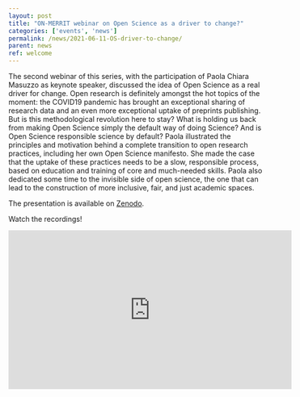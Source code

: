 ```yaml
---
layout: post
title: "ON-MERRIT webinar on Open Science as a driver to change?"
categories: ['events', 'news']
permalink: /news/2021-06-11-OS-driver-to-change/
parent: news
ref: welcome
---
```

The second webinar of this series, with the participation of Paola Chiara Masuzzo as keynote speaker, discussed the idea of Open Science as a real driver for change.
Open research is definitely amongst the hot topics of the moment: the COVID19 pandemic has brought an exceptional sharing of research data and an even more exceptional uptake of preprints publishing. But is this methodological revolution here to stay? What is holding us back from making Open Science simply the default way of doing Science? And is Open Science responsible science by default? Paola illustrated the principles and motivation behind a complete transition to open research practices, including her own Open Science manifesto. 
She made the case that the uptake of these practices needs to be a slow, responsible process, based on education and training of core and much-needed skills. Paola also dedicated some time to the invisible side of open science, the one that can lead to the construction of more inclusive, fair, and just academic spaces.

The presentation is available on [Zenodo](http://doi.org/10.5281/zenodo.4926633).

Watch the recordings!
<div class="responsive-embed">
<iframe width="560" height="315" src="https://www.youtube.com/embed/M9IkfBp5q5A" title="YouTube video player" frameborder="0" allow="accelerometer; autoplay; clipboard-write; encrypted-media; gyroscope; picture-in-picture" allowfullscreen></iframe>  
</div>

